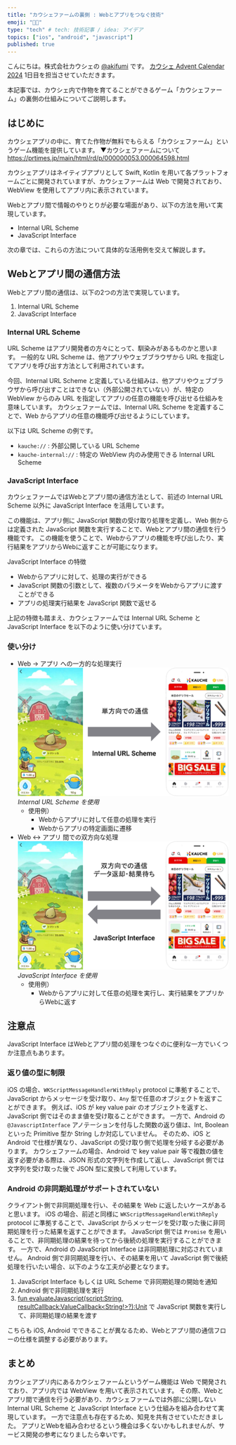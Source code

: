 ```yaml
---
title: "カウシェファームの裏側 : Webとアプリをつなぐ技術"
emoji: "🧑‍🌾"
type: "tech" # tech: 技術記事 / idea: アイデア
topics: ["ios", "android", "javascript"]
published: true
---
```


こんにちは。株式会社カウシェの [@akifumi](https://x.com/akifumifukaya) です。
[カウシェ Advent Calendar 2024](https://adventar.org/calendars/10885) 1日目を担当させていただきます。

本記事では、カウシェ内で作物を育てることができるゲーム「カウシェファーム」の裏側の仕組みについてご説明します。

## はじめに

カウシェアプリの中に、育てた作物が無料でもらえる「カウシェファーム」というゲーム機能を提供しています。
▼カウシェファームについて
https://prtimes.jp/main/html/rd/p/000000053.000064598.html

カウシェアプリはネイティブアプリとして Swift, Kotlin を用いて各プラットフォームごとに開発されていますが、カウシェファームは Web で開発されており、WebView を使用してアプリ内に表示されています。

Webとアプリ間で情報のやりとりが必要な場面があり、以下の方法を用いて実現しています。
- Internal URL Scheme
- JavaScript Interface

次の章では、これらの方法について具体的な活用例を交えて解説します。

## Webとアプリ間の通信方法

Webとアプリ間の通信は、以下の2つの方法で実現しています。
1. Internal URL Scheme
2. JavaScript Interface

### Internal URL Scheme

URL Scheme はアプリ開発者の方々にとって、馴染みがあるものかと思います。
一般的な URL Scheme は、他アプリやウェブブラウザから URL を指定してアプリを呼び出す方法として利用されています。

今回、Internal URL Scheme と定義している仕組みは、他アプリやウェブブラウザから呼び出すことはできない（外部公開されていない）が、特定の WebView からのみ URL を指定してアプリの任意の機能を呼び出せる仕組みを意味しています。
カウシェファームでは、Internal URL Scheme を定義することで、Web からアプリの任意の機能呼び出せるようにしています。

以下は URL Scheme の例です。
- `kauche://` : 外部公開している URL Scheme
- `kauche-internal://` : 特定の WebView 内のみ使用できる Internal URL Scheme

### JavaScript Interface

カウシェファームではWebとアプリ間の通信方法として、前述の Internal URL Scheme 以外に JavaScript Interface を活用しています。

この機能は、アプリ側に JavaScript 関数の受け取り処理を定義し、Web 側からは定義された JavaScript 関数を実行することで、Webとアプリ間の通信を行う機能です。
この機能を使うことで、Webからアプリの機能を呼び出したり、実行結果をアプリからWebに返すことが可能になります。

JavaScript Interface の特徴
- Webからアプリに対して、処理の実行ができる
- JavaScript 関数の引数として、複数のパラメータをWebからアプリに渡すことができる
- アプリの処理実行結果を JavaScript 関数で返せる

上記の特徴も踏まえ、カウシェファームでは Internal URL Scheme と JavaScript Interface を以下のように使い分けています。

### 使い分け
- Web → アプリ への一方的な処理実行
    ![](/images/20241201_kauche_farm_webview_tips/2024-12-01_8.10.09.png)
    *Internal URL Scheme を使用*
    - 使用例）
        - Webからアプリに対して任意の処理を実行
        - Webからアプリの特定画面に遷移
- Web ↔ アプリ 間での双方向な処理
    ![](/images/20241201_kauche_farm_webview_tips/2024-12-01_8.12.06.png)
    *JavaScript Interface を使用*
    - 使用例）
        - Webからアプリに対して任意の処理を実行し、実行結果をアプリからWebに返す

## 注意点

JavaScript Interface はWebとアプリ間の処理をつなぐのに便利な一方でいくつか注意点もあります。

### 返り値の型に制限

iOS の場合、`WKScriptMessageHandlerWithReply` protocol に準拠することで、JavaScript からメッセージを受け取り、`Any` 型で任意のオブジェクトを返すことができます。
例えば、iOS が key value pair のオブジェクトを返すと、JavaScript 側ではそのまま値を受け取ることができます。
一方で、Android の `@JavascriptInterface` アノテーションを付与した関数の返り値は、Int, Boolean といった Primitive 型か String しか対応していません。
そのため、iOS と Android で仕様が異なり、JavaScript の受け取り側で処理を分岐する必要があります。
カウシェファームの場合、Android で key value pair 等で複数の値を返す必要がある際は、JSON 形式の文字列を作成して返し、JavaScript 側では文字列を受け取った後で JSON 型に変換して利用しています。

### Android の非同期処理がサポートされていない

クライアント側で非同期処理を行い、その結果を Web に返したいケースがあると思います。
iOS の場合、前述と同様に `WKScriptMessageHandlerWithReply` protocol に準拠することで、JavaScript からメッセージを受け取った後に非同期処理を行った結果を返すことができます。
JavaScript 側では `Promise` を用いることで、非同期処理の結果を待ってから後続の処理を実行することができます。
一方で、Android の JavaScript Interface は非同期処理に対応されていません。
Android 側で非同期処理を行い、その結果を用いて JavaScript 側で後続処理を行いたい場合、以下のような工夫が必要となります。

1. JavaScript Interface もしくは URL Scheme で非同期処理の開始を通知
2. Android 側で非同期処理を実行
3. [fun evaluateJavascript(script:String, resultCallback:ValueCallback<String!>?):Unit](https://developer.android.com/reference/kotlin/android/webkit/WebView#evaluatejavascript) で JavaScript 関数を実行して、非同期処理の結果を渡す

こちらも iOS, Android でできることが異なるため、Webとアプリ間の通信フローの仕様を調整する必要があります。

## まとめ

カウシェアプリ内にあるカウシェファームというゲーム機能は Web で開発されており、アプリ内では WebView を用いて表示されています。
その際、Webとアプリ間で通信を行う必要があり、カウシェファームでは外部に公開しない Internal URL Scheme と JavaScript Interface という仕組みを組み合わせて実現しています。
一方で注意点も存在するため、知見を共有させていただきました。
アプリとWebを組み合わせるという機会は多くないかもしれませんが、サービス開発の参考になりましたら幸いです。

